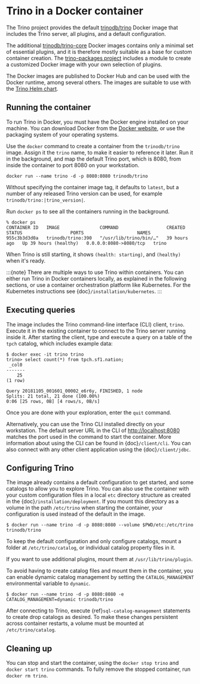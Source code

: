 # Trino in a Docker container

The Trino project provides the default
[trinodb/trino](https://hub.docker.com/r/trinodb/trino) Docker image that
includes the Trino server, all plugins, and a default configuration.

The additional [trinodb/trino-core](https://hub.docker.com/r/trinodb/trino-core)
Docker images contains only a minimal set of essential plugins, and it is
therefore mostly suitable as a base for custom container creation. The
[trino-packages project](https://github.com/trinodb/trino-packages) includes a
module to create a customized Docker image with your own selection of plugins.

The Docker images are published to Docker Hub and can be used with the Docker
runtime, among several others. The images are suitable to use with the [Trino
Helm chart](https://github.com/trinodb/charts).

## Running the container

To run Trino in Docker, you must have the Docker engine installed on your
machine. You can download Docker from the [Docker website](https://www.docker.com),
or use the packaging system of your operating systems.

Use the `docker` command to create a container from the `trinodb/trino`
image. Assign it the `trino` name, to make it easier to reference it later.
Run it in the background, and map the default Trino port, which is 8080,
from inside the container to port 8080 on your workstation.

```text
docker run --name trino -d -p 8080:8080 trinodb/trino
```

Without specifying the container image tag, it defaults to `latest`,
but a number of any released Trino version can be used, for example
`trinodb/trino:|trino_version|`.

Run `docker ps` to see all the containers running in the background.

```text
% docker ps
CONTAINER ID   IMAGE               COMMAND                  CREATED        STATUS                  PORTS                    NAMES
955c3b3d3d0a   trinodb/trino:390   "/usr/lib/trino/bin/…"   39 hours ago   Up 39 hours (healthy)   0.0.0.0:8080->8080/tcp   trino
```

When Trino is still starting, it shows `(health: starting)`,
and `(healthy)` when it's ready.

:::{note}
There are multiple ways to use Trino within containers. You can either run
Trino in Docker containers locally, as explained in the following sections,
or use a container orchestration platform like Kubernetes. For the Kubernetes
instructions see {doc}`/installation/kubernetes`.
:::

## Executing queries

The image includes the Trino command-line interface (CLI) client, `trino`.
Execute it in the existing container to connect to the Trino server running
inside it. After starting the client, type and execute a query on a table
of the `tpch` catalog, which includes example data:

```text
$ docker exec -it trino trino
trino> select count(*) from tpch.sf1.nation;
 _col0
-------
    25
(1 row)

Query 20181105_001601_00002_e6r6y, FINISHED, 1 node
Splits: 21 total, 21 done (100.00%)
0:06 [25 rows, 0B] [4 rows/s, 0B/s]
```

Once you are done with your exploration, enter the `quit` command.

Alternatively, you can use the Trino CLI installed directly on your workstation.
The default server URL in the CLI of <http://localhost:8080> matches the port used
in the command to start the container. More information about using the CLI can
be found in {doc}`/client/cli`. You can also connect with any other client
application using the {doc}`/client/jdbc`.

## Configuring Trino

The image already contains a default configuration to get started, and some
catalogs to allow you to explore Trino. You can also use the container with your
custom configuration files in a local `etc` directory structure as created in
the {doc}`/installation/deployment`. If you mount this directory as a volume
in the path `/etc/trino` when starting the container, your configuration
is used instead of the default in the image.

```text
$ docker run --name trino -d -p 8080:8080 --volume $PWD/etc:/etc/trino trinodb/trino
```

To keep the default configuration and only configure catalogs, mount a folder
at `/etc/trino/catalog`, or individual catalog property files in it.

If you want to use additional plugins, mount them at `/usr/lib/trino/plugin`.

To avoid having to create catalog files and mount them in the container,
you can enable dynamic catalog management by setting the `CATALOG_MANAGEMENT`
environmental variable to `dynamic`.

```shell
$ docker run --name trino -d -p 8080:8080 -e CATALOG_MANAGEMENT=dynamic trinodb/trino
```

After connecting to Trino, execute {ref}`sql-catalog-management` statements to
create drop catalogs as desired. To make these changes persistent across
container restarts, a volume must be mounted at `/etc/trino/catalog`.

## Cleaning up

You can stop and start the container, using the `docker stop trino` and
`docker start trino` commands. To fully remove the stopped container, run
`docker rm trino`.
